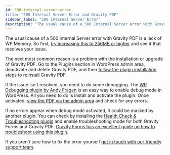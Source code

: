 ```yaml
---
id: 500-internal-server-error
title: "500 Internal Server Error and Gravity PDF"
sidebar_label: "500 Internal Server Error"
description: "The usual cause of a 500 Internal Server error with Gravity PDF is a lack of WP Memory, but other problems may cause it. Find out how to debug and fix."
---
```


The usual cause of a 500 Internal Server error with Gravity PDF is a lack of WP Memory. So first, [try increasing this to 256MB or higher](increasing-memory-limit.md) and see if that resolves your issue. 

The next most common reason is a problem with the installation or upgrade of Gravity PDF. Go to the Plugins section in WordPress admin area, deactivate and delete Gravity PDF, and then [follow the plugin installation steps](installation.md#automatic) to reinstall Gravity PDF. 

If the issue isn't resolved, you need to do some debugging. The [WP Debugging plugin by Andy Fragen](https://wordpress.org/plugins/wp-debugging/) is an easy way to enable debug mode in WordPress. All you need to do is install and activate the plugin. Once activated, [view the PDF via the admin area](viewing-pdfs.md) and check for any errors. 

If no errors appear when debug mode activated, it could be masked by another plugin. You can check by installing the [Health Check & Troubleshooting plugin](https://wordpress.org/plugins/health-check/) and enable troubleshooting mode for both Gravity Forms and Gravity PDF. [Gravity Forms has an excellent guide on how to troubleshoot using this plugin](https://docs.gravityforms.com/conflict-testing-using-health-check-plugin/#enabling-the-troubleshooting-mode-for-gravity-forms-).

If you aren't sure how to fix the error yourself [get in touch with our friendly support team](https://gravitypdf.com/support/#contact-support).
